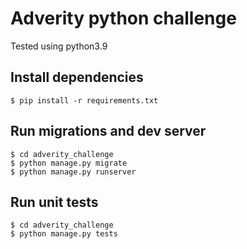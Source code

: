 # Adverity python challenge
Tested using python3.9

## Install dependencies
```
$ pip install -r requirements.txt
```

## Run migrations and dev server
```
$ cd adverity_challenge
$ python manage.py migrate
$ python manage.py runserver
```

## Run unit tests
```
$ cd adverity_challenge
$ python manage.py tests 
```
